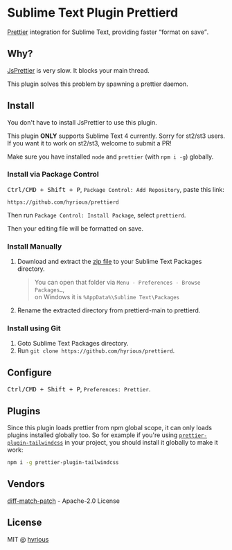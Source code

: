 # Sublime Text Plugin Prettierd

[Prettier](https://prettier.io) integration for Sublime Text, providing faster <q>format on save</q>.

## Why?

[JsPrettier](https://github.com/jonlabelle/SublimeJsPrettier) is very slow.
It blocks your main thread.

This plugin solves this problem by spawning a prettier daemon.

## Install

You don't have to install JsPrettier to use this plugin.

This plugin **ONLY** supports Sublime Text 4 currently. Sorry for st2/st3 users.
If you want it to work on st2/st3, welcome to submit a PR!

Make sure you have installed `node` and `prettier` (with `npm i -g`) globally.

### Install via Package Control

<kbd>Ctrl/CMD + Shift + P</kbd>, `Package Control: Add Repository`, paste this link:

    https://github.com/hyrious/prettierd

Then run `Package Control: Install Package`, select `prettierd`.

Then your editing file will be formatted on save.

### Install Manually

1. Download and extract the [zip file](https://github.com/hyrious/prettierd/archive/main.zip) to your Sublime Text Packages directory.

   > You can open that folder via `Menu - Preferences - Browse Packages…`,\
   > on Windows it is `%AppData%\Sublime Text\Packages`

2. Rename the extracted directory from prettierd-main to prettierd.

### Install using Git

1. Goto Sublime Text Packages directory.
2. Run `git clone https://github.com/hyrious/prettierd`.

## Configure

<kbd>Ctrl/CMD + Shift + P</kbd>, `Preferences: Prettier`.

## Plugins

Since this plugin loads prettier from npm global scope, it can only loads plugins installed globally too.
So for example if you're using [`prettier-plugin-tailwindcss`](https://github.com/tailwindlabs/prettier-plugin-tailwindcss) in your project, you should install it globally to make it work:

```bash
npm i -g prettier-plugin-tailwindcss
```

## Vendors

[diff-match-patch](https://github.com/google/diff-match-patch) - Apache-2.0 License

## License

MIT @ [hyrious](https://github.com/hyrious)
